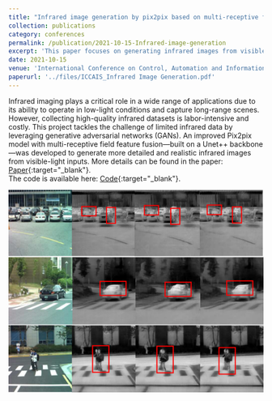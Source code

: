 ```yaml
---
title: "Infrared image generation by pix2pix based on multi-receptive field feature fusion"
collection: publications
category: conferences
permalink: /publication/2021-10-15-Infrared-image-generation
excerpt: 'This paper focuses on generating infrared images from visible-light images using a supervised GAN approach.'
date: 2021-10-15
venue: 'International Conference on Control, Automation and Information Sciences, ICCAIS'
paperurl: '../files/ICCAIS_Infrared Image Generation.pdf'
---
```


Infrared imaging plays a critical role in a wide range of applications due to its ability to operate in low-light conditions and capture long-range scenes. However, collecting high-quality infrared datasets is labor-intensive and costly. This project tackles the challenge of limited infrared data by leveraging generative adversarial networks (GANs). An improved Pix2pix model with multi-receptive field feature fusion—built on a Unet++ backbone—was developed to generate more detailed and realistic infrared images from visible-light inputs. More details can be found in the paper: [<i class="fas fa-fw fa-file-pdf"></i> Paper](../files/ICCAIS_Infrared%20Image%20Generation.pdf){:target="_blank"}.  
The code is available here: [<i class="fab fa-fw fa-github"></i> Code](https://github.com/huayanling/Pix2pix-MRFFF){:target="_blank"}.

![Infrared Image Generation Sample](../images/rgb2infr.png)



